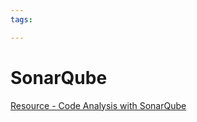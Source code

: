 ```yaml
---
tags:

---
```

# SonarQube

[Resource - Code Analysis with SonarQube](https://www.baeldung.com/sonar-qube)  
